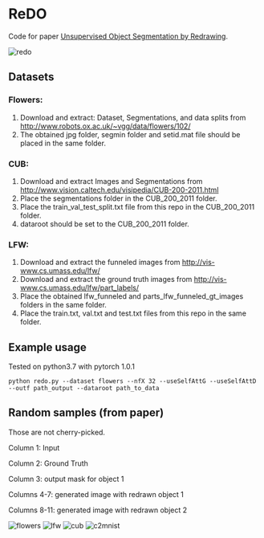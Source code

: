 # ReDO

Code for paper [Unsupervised Object Segmentation by Redrawing](https://arxiv.org/abs/1905.13539).


![redo](https://github.com/mickaelChen/ReDO/blob/master/imgs/redo.png)

## Datasets

### Flowers:
1. Download and extract: Dataset, Segmentations, and data splits from http://www.robots.ox.ac.uk/~vgg/data/flowers/102/ 
2. The obtained jpg folder, segmin folder and setid.mat file should be placed in the same folder.

### CUB:
1. Download and extract Images and Segmentations from http://www.vision.caltech.edu/visipedia/CUB-200-2011.html 
2. Place the segmentations folder in the CUB_200_2011 folder.
3. Place the train_val_test_split.txt file from this repo in the CUB_200_2011 folder.
4. dataroot should be set to the CUB_200_2011 folder.

### LFW:
1. Download and extract the funneled images from http://vis-www.cs.umass.edu/lfw/
2. Download and extract the ground truth images from http://vis-www.cs.umass.edu/lfw/part_labels/
3. Place the obtained lfw_funneled and parts_lfw_funneled_gt_images folders in the same folder.
4. Place the train.txt, val.txt and test.txt files from this repo in the same folder.


## Example usage

Tested on python3.7 with pytorch 1.0.1

```
python redo.py --dataset flowers --nfX 32 --useSelfAttG --useSelfAttD --outf path_output --dataroot path_to_data
```

## Random samples (from paper)
Those are not cherry-picked.

Column 1: Input

Column 2: Ground Truth

Column 3: output mask for object 1

Columns 4-7: generated image with redrawn object 1

Columns 8-11: generated image with redrawn object 2

![flowers](https://github.com/mickaelChen/ReDO/blob/master/imgs/flowers.png)
![lfw](https://github.com/mickaelChen/ReDO/blob/master/imgs/lfw.png)
![cub](https://github.com/mickaelChen/ReDO/blob/master/imgs/cub.png)
![c2mnist](https://github.com/mickaelChen/ReDO/blob/master/imgs/cmnist.png)
